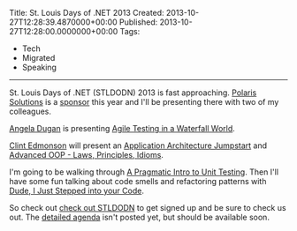 Title: St. Louis Days of .NET 2013
Created: 2013-10-27T12:28:39.4870000+00:00
Published: 2013-10-27T12:28:00.0000000+00:00
Tags:
 - Tech
 - Migrated
 - Speaking
---
<p>St. Louis Days of .NET (STLDODN) 2013 is fast approaching. <a href="http://polarissolutions.com">Polaris Solutions</a> is a <a href="">sponsor</a> this year and I'll be presenting there with two of my colleagues.</p>

<p><a href="http://www.tfswhisperer.com/">Angela Dugan</a> is presenting <a href="http://www.stldodn.com/2013/presentation-agile-testing-in-a-waterfall-world">Agile Testing in a Waterfall World</a>.</p>

<p><a href="http://www.notsotrivial.net/">Clint Edmonson</a> will present an <a href="http://www.stldodn.com/2013/application-architecture-jumpstart">Application Architecture Jumpstart</a> and <a href="http://www.stldodn.com/2013/advanced-oop---laws-principles-idioms">Advanced OOP - Laws, Principles, Idioms</a>.</p>

<p>I'm going to be walking through <a href="http://www.stldodn.com/2013/a-pragmatic-intro-to-unit-testing">A Pragmatic Intro to Unit Testing</a>. Then I'll have some fun talking about code smells and refactoring patterns with  <a href="http://www.stldodn.com/2013/dude-i-just-stepped-into-your-code">Dude, I Just Stepped into your Code</a>.</p>

<p>So check out <a href="http://www.stldodn.com/2013/what-is-the-day-of-.net">check out STLDODN</a> to get signed up and be sure to check us out. The <a href="http://www.stldodn.com/2013/agenda">detailed agenda</a> isn't posted yet, but should be available soon.</p>